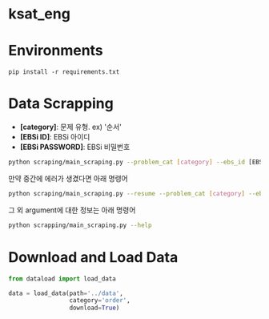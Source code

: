 # ksat_eng

# Environments

```
pip install -r requirements.txt
```

# Data Scrapping

- **[category]**: 문제 유형. ex) '순서'
- **[EBSi ID]**: EBSi 아이디
- **[EBSi PASSWORD]**: EBSi 비밀번호

```bash
python scraping/main_scraping.py --problem_cat [category] --ebs_id [EBSi ID] --ebs_passwd [EBSi PASSWORD]
```

만약 중간에 에러가 생겼다면 아래 명령어

```bash
python scraping/main_scraping.py --resume --problem_cat [category] --ebs_id [EBSi ID] --ebs_passwd [EBSi PASSWORD]
```

그 외 argument에 대한 정보는 아래 명령어

```bash
python scrapping/main_scraping.py --help
```

# Download and Load Data

```python
from dataload import load_data

data = load_data(path='../data',
                 category='order',
                 download=True)
```
